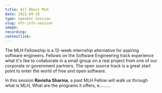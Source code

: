 ```yaml
---
title: All About MLH
date: 2022-09-16
type: Speaker Session
slug: mlh-info-session
image:
recording:
contestlink:
---
```


The MLH Fellowship is a 12-week internship alternative for aspiring software engineers. Fellows on the Software Engineering track experience what it's like to collaborate in a small group on a real project from one of our corporate or government partners. The open source track is a great start point to enter the world of free and open software.

In this session **Ravisha Sharma**, a past MLH Fellow will walk us through what is MLH, What are the programs it offers, e.........
